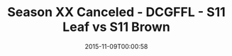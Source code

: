 ---
title: Season XX Canceled - DCGFFL - S11 Leaf vs S11 Brown
teams-score:
- team: _teams/s11-leaf.md
  score:
- team: _teams/s11-brown.md
  score:
mvp: ''
game-ball: ''
sportsperson: ''
season: 11
week: 8
date: '2015-11-09T00:00:58'
pageid: season-11-playoffs-november-8-2015-925-vs-938
---